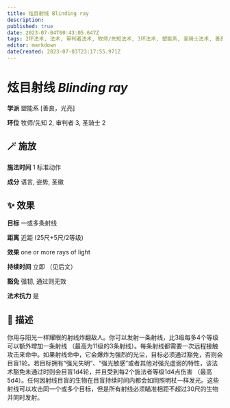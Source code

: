 ```yaml
---
title: 炫目射线 Blinding ray
description: 
published: true
date: 2023-07-04T00:43:05.647Z
tags: 2环法术, 法术, 审判者法术, 牧师/先知法术, 3环法术, 塑能系, 圣骑士法术, 善良，光亮
editor: markdown
dateCreated: 2023-07-03T23:17:55.971Z
---
```


# **炫目射线** *Blinding ray*

**学派** 塑能系 \[善良，光亮\] 

**环位** 牧师/先知 2, 审判者 3, 圣骑士 2

## 🪄 施放

**施法时间** 1 标准动作

**成分** 语言, 姿势, 圣徽

## ✨ 效果 

**目标** 一或多条射线 

**距离** 近距 (25尺+5尺/2等级) 

**效果** one or more rays of light 

**持续时间** 立即 （见后文） 

**豁免** 强韧, 通过则无效

**法术抗力** 是

## 📖 描述

你用与阳光一样耀眼的射线炸翻敌人。你可以发射一条射线，比3级每多4个等级可以额外增加一条射线 （最高为11级的3条射线）。每条射线都需要一次远程接触攻击来命中。如果射线命中，它会爆炸为强烈的光尘，目标必须通过豁免，否则会目盲1轮。若目标拥有“强光失明”、“强光敏感”或者其他对强光虚弱的特性，该法术豁免未通过时则会目盲1d4轮，并且受到每2个施法者等级1d4点伤害 （最高5d4）。任何因射线目盲的生物在目盲持续时间内都会如同照明杖一样发光。这些射线可以攻击同一个或多个目标，但是所有射线必须瞄准相距不超过30尺的生物并同时发射。
    